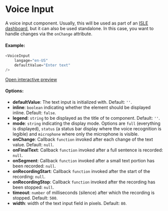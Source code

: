 # Voice Input

A voice input component. Usually, this will be used as part of an [ISLE dashboard](dashboard.md), but it can also be used standalone. In this case, you want to handle changes via the `onChange` attribute. 

#### Example:

``` js
<VoiceInput
    langage="en-US"
    defaultValue="Enter text"
/>
```

[Open interactive preview](https://isle.heinz.cmu.edu/components/voice-input/)

#### Options:

* __defaultValue__: The text input is initialized with. Default: `''`.
* __inline__: `boolean` indicating whether the element should be displayed inline. Default: `false`.
* __legend__: `string` to be displayed as the title of te component. Default: `''`.
* __mode__: `string` indicating the display mode. Options are `full` (everything is displayed), `status` (a status bar display where the voice recognition is legible) and `microphone` where only the microphone is visible.
* __onChange__: Callback `function` invoked after each change of the text value. Default: `null`.
* __onFinalText__: Callback `function` invoked after a full sentence is recorded: `null`.
* __onSegment__: Callback `function` invoked after a small text portion has been recorded: `null`.
* __onRecordingStart__: Callback `function` invoked after the start of the recording: `null`.
* __onRecordingStop__: Callback `function` invoked after the recording has been stopped: `null`.
* __timeout__: `number` of milliseconds (silence) after which the recording is stopped. Default: `500`.
* __width__: width of the text input field in pixels. Default: `80`.
